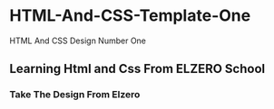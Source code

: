# HTML-And-CSS-Template-One
HTML And CSS Design Number One
## Learning Html and Css From ELZERO School
### Take The Design From Elzero
